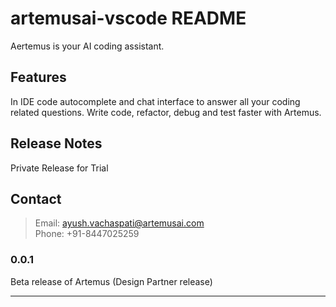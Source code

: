 # artemusai-vscode README

Aertemus is your AI coding assistant.

## Features

In IDE code autocomplete and chat interface to answer all your coding related questions. Write code, refactor, debug and test faster with Artemus.

## Release Notes

Private Release for Trial

## Contact

> Email: ayush.vachaspati@artemusai.com\
> Phone: +91-8447025259

### 0.0.1

Beta release of Artemus (Design Partner release)

---